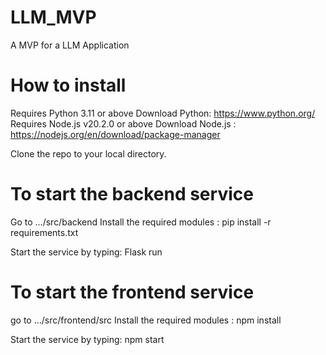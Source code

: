 # LLM_MVP
A MVP for a LLM Application

# How to install 
Requires Python 3.11 or above
Download Python: https://www.python.org/
Requires Node.js v20.2.0 or above
Download Node.js : https://nodejs.org/en/download/package-manager


Clone the repo to your local directory.

# To start the backend service
Go to .../src/backend
Install the required modules : pip install -r requirements.txt

Start the service by typing: Flask run

# To start the frontend service
go to .../src/frontend/src
Install the required modules : npm install

Start the service by typing: npm start
